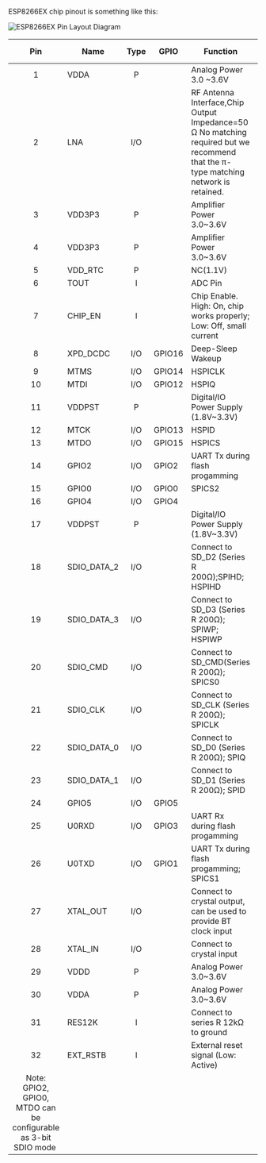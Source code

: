 ESP8266EX chip pinout is something like this:

![ESP8266EX Pin Layout Diagram](https://github.com/esp8266/esp8266-wiki/blob/master/images/esp8266ex-layout.jpg)

Pin | Name | Type | GPIO | Function | Conditions for use
:--:|------|:----:|------|----------|---------------------------------------------
1 | VDDA | P | | Analog Power 3.0 ~3.6V |
2 | LNA | I/O | | RF Antenna Interface,Chip Output Impedance=50 Ω No matching required but we recommend that the π- type matching network is retained.
3 | VDD3P3 | P | | Amplifier Power 3.0~3.6V |
4 | VDD3P3 | P | | Amplifier Power 3.0~3.6V |
5 | VDD_RTC | P | | NC(1.1V) |
6 | TOUT | I  | | ADC Pin |
7 | CHIP_EN | I | | Chip Enable. High: On, chip works properly; Low: Off, small current |
8 |XPD_DCDC | I/O | GPIO16 | Deep-Sleep Wakeup |
9 | MTMS | I/O | GPIO14 | HSPICLK  |
10 | MTDI | I/O | GPIO12 | HSPIQ |
11 | VDDPST | P | | Digital/IO Power Supply (1.8V~3.3V) |
12 | MTCK | I/O | GPIO13 | HSPID |
13 | MTDO | I/O | GPIO15 | HSPICS |
14 | GPIO2 | I/O | GPIO2 | UART Tx during flash progamming |
15 | GPIO0 | I/O | GPIO0 | SPICS2 |
16 | GPIO4 | I/O | GPIO4 | |
17 | VDDPST | P | | Digital/IO Power Supply (1.8V~3.3V) |
18 | SDIO_DATA_2 | I/O | | Connect to SD_D2 (Series R 200Ω);SPIHD; HSPIHD |
19 | SDIO_DATA_3 | I/O | | Connect to SD_D3 (Series R 200Ω); SPIWP; HSPIWP |
20 | SDIO_CMD | I/O | | Connect to SD_CMD(Series R 200Ω); SPICS0 |
21 | SDIO_CLK | I/O | | Connect to SD_CLK (Series R 200Ω); SPICLK |
22 | SDIO_DATA_0 | I/O | | Connect to SD_D0 (Series R 200Ω); SPIQ |
23 | SDIO_DATA_1 | I/O | | Connect to SD_D1 (Series R 200Ω); SPID |
24 | GPIO5 | I/O | GPIO5 | |
25 | U0RXD | I/O | GPIO3 | UART Rx during flash progamming |
26 | U0TXD | I/O | GPIO1 | UART Tx during flash progamming; SPICS1 |
27 | XTAL_OUT | I/O | | Connect to crystal output, can be used to provide BT clock input |
28 | XTAL_IN | I/O | | Connect to crystal input |
29 | VDDD | P | | Analog Power 3.0~3.6V |
30 | VDDA | P | | Analog Power 3.0~3.6V |
31 | RES12K | I | | Connect to series R 12kΩ to ground |
32 |EXT_RSTB | I | | External reset signal (Low: Active) |
Note: GPIO2, GPIO0, MTDO can be configurable as 3-bit SDIO mode  |